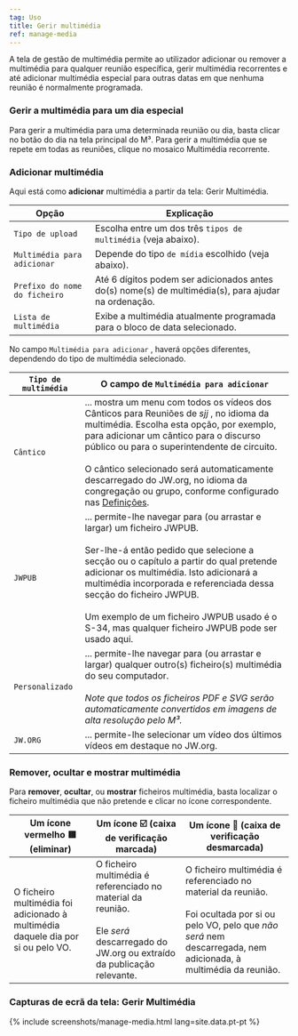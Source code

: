 ```yaml
---
tag: Uso
title: Gerir multimédia
ref: manage-media
---
```


A tela de gestão de multimédia permite ao utilizador adicionar ou remover a multimédia para qualquer reunião específica, gerir multimédia recorrentes e até adicionar multimédia especial para outras datas em que nenhuma reunião é normalmente programada.

### Gerir a multimédia para um dia especial

Para gerir a multimédia para uma determinada reunião ou dia, basta clicar no botão do dia na tela principal do M³. Para gerir a multimédia que se repete em todas as reuniões, clique no mosaico Multimédia recorrente.

### Adicionar multimédia

Aqui está como **adicionar** multimédia a partir da tela: Gerir Multimédia.

| Opção                         | Explicação                                                                                          |
| ----------------------------- | --------------------------------------------------------------------------------------------------- |
| `Tipo de upload`              | Escolha entre um dos três `tipos de multimédia` (veja abaixo).                                      |
| `Multimédia para adicionar`   | Depende do tipo `de mídia` escolhido (veja abaixo).                                                 |
| `Prefixo do nome do ficheiro` | Até 6 dígitos podem ser adicionados antes do(s) nome(s) de multimédia(s), para ajudar na ordenação. |
| `Lista de multimédia`         | Exibe a multimédia atualmente programada para o bloco de data selecionado.                          |

No campo `Multimédia para adicionar` , haverá opções diferentes, dependendo do tipo de multimédia selecionado.

| `Tipo de multimédia` | O campo de  `Multimédia para adicionar`                                                                                                                                                                                                                                                                                                                                                                                         |
| -------------------- | ------------------------------------------------------------------------------------------------------------------------------------------------------------------------------------------------------------------------------------------------------------------------------------------------------------------------------------------------------------------------------------------------------------------------------- |
| `Cântico`            | ... mostra um menu com todos os vídeos dos Cânticos para Reuniões de *sjj* , no idioma da multimédia. Escolha esta opção, por exemplo, para adicionar um cântico para o discurso público ou para o superintendente de circuito. <br><br> O cântico selecionado será automaticamente descarregado do JW.org, no idioma da congregação ou grupo, conforme configurado nas [Definições]({{page.lang}}/#configuration). |
| `JWPUB`              | ... permite-lhe navegar para (ou arrastar e largar) um ficheiro JWPUB. <br><br> Ser-lhe-á então pedido que selecione a secção ou o capítulo a partir do qual pretende adicionar os multimédia. Isto adicionará a multimédia incorporada e referenciada dessa secção do ficheiro JWPUB. <br><br> Um exemplo de um ficheiro JWPUB usado é o S-34, mas qualquer ficheiro JWPUB pode ser usado aqui.        |
| `Personalizado`      | ... permite-lhe navegar para (ou arrastar e largar) qualquer outro(s) ficheiro(s) multimédia do seu computador. <br><br> *Note que todos os ficheiros PDF e SVG serão automaticamente convertidos em imagens de alta resolução pelo M³.*                                                                                                                                                                            |
| `JW.ORG`             | ... permite-lhe selecionar um vídeo dos últimos vídeos em destaque no JW.org.                                                                                                                                                                                                                                                                                                                                                   |

### Remover, ocultar e mostrar multimédia

Para **remover**,  **ocultar**, ou **mostrar** ficheiros multimédia, basta localizar o ficheiro multimédia que não pretende e clicar no ícone correspondente.

| Um ícone vermelho 🟥 (eliminar)                                                   | Um ícone ☑️ (caixa de verificação marcada)                                                                                                               | Um ícone 🔲 (caixa de verificação desmarcada)                                                                                                                                                      |
| -------------------------------------------------------------------------------- | -------------------------------------------------------------------------------------------------------------------------------------------------------- | ------------------------------------------------------------------------------------------------------------------------------------------------------------------------------------------------- |
| O ficheiro multimédia foi adicionado à multimédia daquele dia por si ou pelo VO. | O ficheiro multimédia é referenciado no material da reunião. <br><br> Ele *será* descarregado do JW.org ou extraído da publicação relevante. | O ficheiro multimédia é referenciado no material da reunião. <br><br> Foi ocultada por si ou pelo VO, pelo que *não será*  nem descarregada, nem adicionada, à multimédia da reunião. |

### Capturas de ecrã da tela: Gerir Multimédia

{% include screenshots/manage-media.html lang=site.data.pt-pt %}

